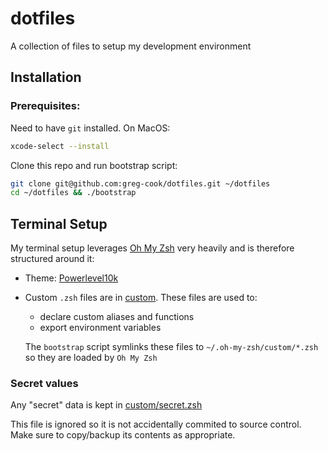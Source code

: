# dotfiles

A collection of files to setup my development environment

## Installation

### Prerequisites:

Need to have `git` installed. On MacOS:

```sh
xcode-select --install
```

Clone this repo and run bootstrap script:

```sh
git clone git@github.com:greg-cook/dotfiles.git ~/dotfiles
cd ~/dotfiles && ./bootstrap
```

## Terminal Setup

My terminal setup leverages [Oh My Zsh](https://github.com/robbyrussell/oh-my-zsh) very heavily and is therefore structured around it:

* Theme: [Powerlevel10k](https://github.com/romkatv/powerlevel10k)
* Custom `.zsh` files are in [custom](https://github.com/greg-cook/dotfiles/tree/master/custom). These files are used to:
  * declare custom aliases and functions
  * export environment variables

  The `bootstrap` script symlinks these files to `~/.oh-my-zsh/custom/*.zsh` so they are loaded by `Oh My Zsh`

### Secret values

Any "secret" data is kept in [custom/secret.zsh](https://github.com/greg-cook/dotfiles/custom/secret.zsh)

This file is ignored so it is not accidentally commited to source control. Make sure to copy/backup its contents as appropriate.
